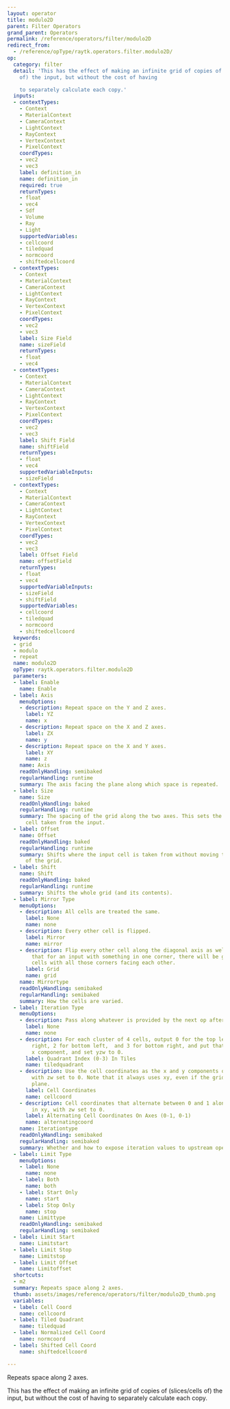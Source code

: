 ```yaml
---
layout: operator
title: modulo2D
parent: Filter Operators
grand_parent: Operators
permalink: /reference/operators/filter/modulo2D
redirect_from:
  - /reference/opType/raytk.operators.filter.modulo2D/
op:
  category: filter
  detail: 'This has the effect of making an infinite grid of copies of (slices/cells
    of) the input, but without the cost of having

    to separately calculate each copy.'
  inputs:
  - contextTypes:
    - Context
    - MaterialContext
    - CameraContext
    - LightContext
    - RayContext
    - VertexContext
    - PixelContext
    coordTypes:
    - vec2
    - vec3
    label: definition_in
    name: definition_in
    required: true
    returnTypes:
    - float
    - vec4
    - Sdf
    - Volume
    - Ray
    - Light
    supportedVariables:
    - cellcoord
    - tiledquad
    - normcoord
    - shiftedcellcoord
  - contextTypes:
    - Context
    - MaterialContext
    - CameraContext
    - LightContext
    - RayContext
    - VertexContext
    - PixelContext
    coordTypes:
    - vec2
    - vec3
    label: Size Field
    name: sizeField
    returnTypes:
    - float
    - vec4
  - contextTypes:
    - Context
    - MaterialContext
    - CameraContext
    - LightContext
    - RayContext
    - VertexContext
    - PixelContext
    coordTypes:
    - vec2
    - vec3
    label: Shift Field
    name: shiftField
    returnTypes:
    - float
    - vec4
    supportedVariableInputs:
    - sizeField
  - contextTypes:
    - Context
    - MaterialContext
    - CameraContext
    - LightContext
    - RayContext
    - VertexContext
    - PixelContext
    coordTypes:
    - vec2
    - vec3
    label: Offset Field
    name: offsetField
    returnTypes:
    - float
    - vec4
    supportedVariableInputs:
    - sizeField
    - shiftField
    supportedVariables:
    - cellcoord
    - tiledquad
    - normcoord
    - shiftedcellcoord
  keywords:
  - grid
  - modulo
  - repeat
  name: modulo2D
  opType: raytk.operators.filter.modulo2D
  parameters:
  - label: Enable
    name: Enable
  - label: Axis
    menuOptions:
    - description: Repeat space on the Y and Z axes.
      label: YZ
      name: x
    - description: Repeat space on the X and Z axes.
      label: ZX
      name: y
    - description: Repeat space on the X and Y axes.
      label: XY
      name: z
    name: Axis
    readOnlyHandling: semibaked
    regularHandling: runtime
    summary: The axis facing the plane along which space is repeated.
  - label: Size
    name: Size
    readOnlyHandling: baked
    regularHandling: runtime
    summary: The spacing of the grid along the two axes. This sets the size of the
      cell taken from the input.
  - label: Offset
    name: Offset
    readOnlyHandling: baked
    regularHandling: runtime
    summary: Shifts where the input cell is taken from without moving the position
      of the grid.
  - label: Shift
    name: Shift
    readOnlyHandling: baked
    regularHandling: runtime
    summary: Shifts the whole grid (and its contents).
  - label: Mirror Type
    menuOptions:
    - description: All cells are treated the same.
      label: None
      name: none
    - description: Every other cell is flipped.
      label: Mirror
      name: mirror
    - description: Flip every other cell along the diagonal axis as well. This means
        that for an input with something in one corner, there will be groups of 4
        cells with all those corners facing each other.
      label: Grid
      name: grid
    name: Mirrortype
    readOnlyHandling: semibaked
    regularHandling: semibaked
    summary: How the cells are varied.
  - label: Iteration Type
    menuOptions:
    - description: Pass along whatever is provided by the next op after this one.
      label: None
      name: none
    - description: For each cluster of 4 cells, output 0 for the top left, 1 for top
        right, 2 for bottom left,  and 3 for bottom right, and put that value in the
        x component, and set yzw to 0.
      label: Quadrant Index (0-3) In Tiles
      name: tiledquadrant
    - description: Use the cell coordinates as the x and y components of the iteration,
        with zw set to 0. Note that it always uses xy, even if the grid is along another
        plane.
      label: Cell Coordinates
      name: cellcoord
    - description: Cell coordinates that alternate between 0 and 1 along both axes
        in xy, with zw set to 0.
      label: Alternating Cell Coordinates On Axes (0-1, 0-1)
      name: alternatingcoord
    name: Iterationtype
    readOnlyHandling: semibaked
    regularHandling: semibaked
    summary: Whether and how to expose iteration values to upstream operators.
  - label: Limit Type
    menuOptions:
    - label: None
      name: none
    - label: Both
      name: both
    - label: Start Only
      name: start
    - label: Stop Only
      name: stop
    name: Limittype
    readOnlyHandling: semibaked
    regularHandling: semibaked
  - label: Limit Start
    name: Limitstart
  - label: Limit Stop
    name: Limitstop
  - label: Limit Offset
    name: Limitoffset
  shortcuts:
  - m2
  summary: Repeats space along 2 axes.
  thumb: assets/images/reference/operators/filter/modulo2D_thumb.png
  variables:
  - label: Cell Coord
    name: cellcoord
  - label: Tiled Quadrant
    name: tiledquad
  - label: Normalized Cell Coord
    name: normcoord
  - label: Shifted Cell Coord
    name: shiftedcellcoord

---
```



Repeats space along 2 axes.

This has the effect of making an infinite grid of copies of (slices/cells of) the input, but without the cost of having
to separately calculate each copy.